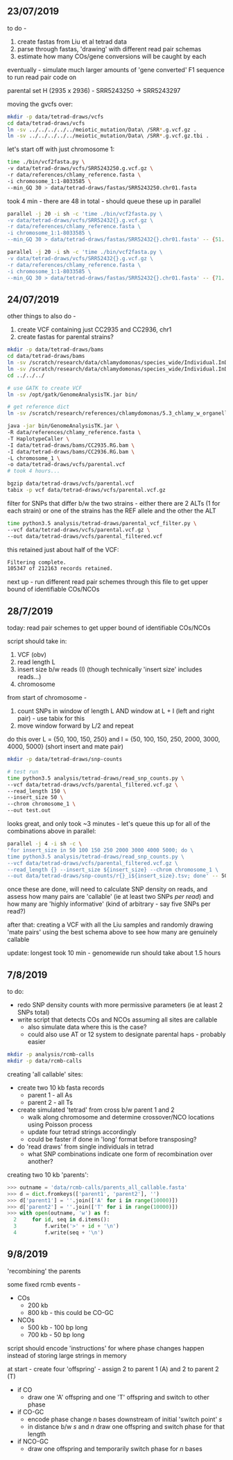 
## 23/07/2019

to do -
1. create fastas from Liu et al tetrad data
2. parse through fastas, 'drawing' with different read pair schemas
3. estimate how many COs/gene conversions will be caught by each

eventually - simulate much larger amounts of 'gene converted' F1 sequence to run read pair code on

parental set H (2935 x 2936) - SRR5243250 -> SRR5243297

moving the gvcfs over:

```bash
mkdir -p data/tetrad-draws/vcfs
cd data/tetrad-draws/vcfs
ln -sv ../../../../../meiotic_mutation/Data\ /SRR*.g.vcf.gz .
ln -sv ../../../../../meiotic_mutation/Data\ /SRR*.g.vcf.gz.tbi .
```

let's start off with just chromosome 1:

```bash
time ./bin/vcf2fasta.py \
-v data/tetrad-draws/vcfs/SRR5243250.g.vcf.gz \
-r data/references/chlamy_reference.fasta \
-i chromosome_1:1-8033585 \
--min_GQ 30 > data/tetrad-draws/fastas/SRR5243250.chr01.fasta
```

took 4 min - there are 48 in total - should queue these up in parallel

```bash
parallel -j 20 -i sh -c 'time ./bin/vcf2fasta.py \
-v data/tetrad-draws/vcfs/SRR52432{}.g.vcf.gz \
-r data/references/chlamy_reference.fasta \
-i chromosome_1:1-8033585 \
--min_GQ 30 > data/tetrad-draws/fastas/SRR52432{}.chr01.fasta' -- {51..70}

parallel -j 20 -i sh -c 'time ./bin/vcf2fasta.py \
-v data/tetrad-draws/vcfs/SRR52432{}.g.vcf.gz \
-r data/references/chlamy_reference.fasta \
-i chromosome_1:1-8033585 \
--min_GQ 30 > data/tetrad-draws/fastas/SRR52432{}.chr01.fasta' -- {71..97}
```

## 24/07/2019

other things to also do -
1. create VCF containing just CC2935 and CC2936, chr1
2. create fastas for parental strains?

```bash
mkdir -p data/tetrad-draws/bams
cd data/tetrad-draws/bams
ln -sv /scratch/research/data/chlamydomonas/species_wide/Individual.InDelRealigned.BAMs/CC2935* .
ln -sv /scratch/research/data/chlamydomonas/species_wide/Individual.InDelRealigned.BAMs/CC2936* .
cd ../../../

# use GATK to create VCF
ln -sv /opt/gatk/GenomeAnalysisTK.jar bin/

# get reference dict
ln -sv /scratch/research/references/chlamydomonas/5.3_chlamy_w_organelles_mt_minus/chlamy.5.3.w_organelles_mtMinus.dict chlamy_reference.dict

java -jar bin/GenomeAnalysisTK.jar \
-R data/references/chlamy_reference.fasta \
-T HaplotypeCaller \
-I data/tetrad-draws/bams/CC2935.RG.bam \
-I data/tetrad-draws/bams/CC2936.RG.bam \
-L chromosome_1 \
-o data/tetrad-draws/vcfs/parental.vcf
# took 4 hours...

bgzip data/tetrad-draws/vcfs/parental.vcf
tabix -p vcf data/tetrad-draws/vcfs/parental.vcf.gz
```

filter for SNPs that differ b/w the two strains - either there are 2 ALTs 
(1 for each strain) or one of the strains has the REF allele and the other the ALT

```bash
time python3.5 analysis/tetrad-draws/parental_vcf_filter.py \
--vcf data/tetrad-draws/vcfs/parental.vcf.gz \
--out data/tetrad-draws/vcfs/parental_filtered.vcf
```

this retained just about half of the VCF:

```bash
Filtering complete.
105347 of 212163 records retained.
```

next up - run different read pair schemes through this file
to get upper bound of identifiable COs/NCOs

## 28/7/2019

today: read pair schemes to get upper bound of identifiable COs/NCOs

script should take in:
1. VCF (obv)
2. read length L
3. insert size b/w reads (I) (though technically 'insert size' includes reads...)
4. chromosome

from start of chromosome - 
1. count SNPs in window of length L AND window at L + I (left and right pair) - use tabix for this
2. move window forward by L/2 and repeat

do this over L = {50, 100, 150, 250}
and I = {50, 100, 150, 250, 2000, 3000, 4000, 5000} (short insert and mate pair)

```bash
mkdir -p data/tetrad-draws/snp-counts

# test run
time python3.5 analysis/tetrad-draws/read_snp_counts.py \
--vcf data/tetrad-draws/vcfs/parental_filtered.vcf.gz \
--read_length 150 \
--insert_size 50 \
--chrom chromosome_1 \
--out test.out
```

looks great, and only took ~3 minutes - let's queue this up for all of
the combinations above in parallel:

```bash
parallel -j 4 -i sh -c \
'for insert_size in 50 100 150 250 2000 3000 4000 5000; do \
time python3.5 analysis/tetrad-draws/read_snp_counts.py \
--vcf data/tetrad-draws/vcfs/parental_filtered.vcf.gz \
--read_length {} --insert_size ${insert_size} --chrom chromosome_1 \
--out data/tetrad-draws/snp-counts/r{}_i${insert_size}.tsv; done' -- 50 100 150 250
```

once these are done, will need to calculate SNP density on reads,
and assess how many pairs are 'callable' (ie at least two SNPs *per read*)
and how many are 'highly informative' (kind of arbitrary - say five SNPs per read?)

after that: creating a VCF with all the Liu samples and randomly drawing 'mate pairs'
using the best schema above to see how many are genuinely callable

update: longest took 10 min - genomewide run should take
about 1.5 hours

## 7/8/2019

to do:
- redo SNP density counts with more permissive parameters (ie at least 2 SNPs total)
- write script that detects COs and NCOs assuming all sites are callable
    - also simulate data where this is the case?
    - could also use AT or 12 system to designate parental haps - probably easier

```bash
mkdir -p analysis/rcmb-calls
mkdir -p data/rcmb-calls
```

creating 'all callable' sites:
- create two 10 kb fasta records
    - parent 1 - all As
    - parent 2 - all Ts
- create simulated 'tetrad' from cross b/w parent 1 and 2
    - walk along chromosome and determine crossover/NCO locations using Poisson process
    - update four tetrad strings accordingly
    - could be faster if done in 'long' format before transposing?
- do 'read draws' from single individuals in tetrad
    - what SNP combinations indicate one form of recombination over another?
    

creating two 10 kb 'parents':

```python
>>> outname = 'data/rcmb-calls/parents_all_callable.fasta'
>>> d = dict.fromkeys(['parent1', 'parent2'], '')
>>> d['parent1'] = ''.join(['A' for i in range(10000)])
>>> d['parent2'] = ''.join(['T' for i in range(10000)])
>>> with open(outname, 'w') as f:
  2     for id, seq in d.items():
  3         f.write('>' + id + '\n')
  4         f.write(seq + '\n')
```

## 9/8/2019

'recombining' the parents

some fixed rcmb events -
- COs
    - 200 kb
    - 800 kb - this could be CO-GC
- NCOs
    - 500 kb - 100 bp long
    - 700 kb - 50 bp long

script should encode 'instructions' for where phase changes happen instead
of storing large strings in memory

at start - create four 'offspring' - assign 2 to parent 1 (A) and
2 to parent 2 (T)

- if CO
    - draw one 'A' offspring and one 'T' offspring and switch to other phase
- if CO-GC
    - encode phase change _n_ bases downstream of initial 'switch point' _s_
    - in distance b/w _s_ and _n_ draw one offspring and switch phase for that length
- if NCO-GC
    - draw one offspring and temporarily switch phase for _n_ bases


















